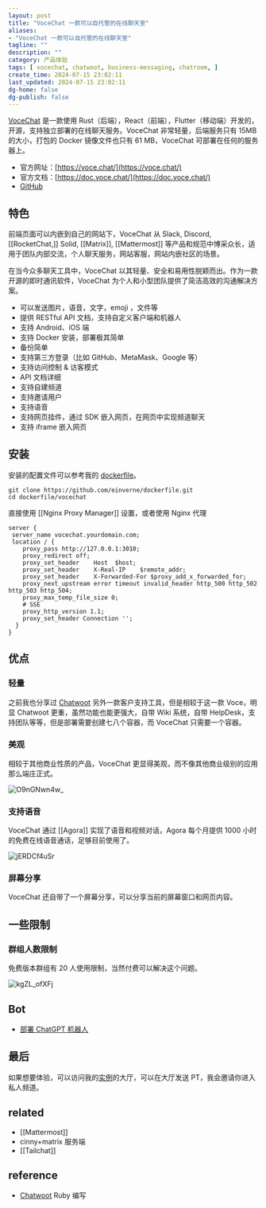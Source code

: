 ```yaml
---
layout: post
title: "VoceChat 一款可以自托管的在线聊天室"
aliases:
- "VoceChat 一款可以自托管的在线聊天室"
tagline: ""
description: ""
category: 产品体验
tags: [ vocechat, chatwoot, business-messaging, chatroom, ]
create_time: 2024-07-15 23:02:11
last_updated: 2024-07-15 23:02:11
dg-home: false
dg-publish: false
---
```


[VoceChat](https://voce.chat/) 是一款使用 Rust（后端），React（前端），Flutter（移动端）开发的，开源，支持独立部署的在线聊天服务。VoceChat 非常轻量，后端服务只有 15MB 的大小，打包的 Docker 镜像文件也只有 61 MB，VoceChat 可部署在任何的服务器上。

- 官方网址：[https://voce.chat/](https://voce.chat/)
- 官方文档：[https://doc.voce.chat/](https://doc.voce.chat/)
- [GitHub](https://github.com/Privoce/vocechat-web)

## 特色

前端页面可以内嵌到自己的网站下，VoceChat 从 Slack, Discord, [[RocketChat,]] Solid, [[Matrix]], [[Mattermost]] 等产品和规范中博采众长，适用于团队内部交流，个人聊天服务，网站客服，网站内嵌社区的场景。

在当今众多聊天工具中，VoceChat 以其轻量、安全和易用性脱颖而出。作为一款开源的即时通讯软件，VoceChat 为个人和小型团队提供了简洁高效的沟通解决方案。

- 可以发送图片，语音，文字，emoji ，文件等
- 提供 RESTful API 文档，支持自定义客户端和机器人
- 支持 Android、iOS 端
- 支持 Docker 安装，部署极其简单
- 备份简单
- 支持第三方登录（比如 GitHub、MetaMask、Google 等）
- 支持访问控制 & 访客模式
- API 文档详细
- 支持自建频道
- 支持邀请用户
- 支持语音
- 支持网页挂件，通过 SDK 嵌入网页，在网页中实现频道聊天
- 支持 iframe 嵌入网页

## 安装

安装的配置文件可以参考我的 [dockerfile](https://github.com/einverne/dockerfile/tree/master/vocechat)。

```
git clone https://github.com/einverne/dockerfile.git
cd dockerfile/vocechat
```

直接使用 [[Nginx Proxy Manager]] 设置，或者使用 Nginx 代理

```
server {
 server_name vocechat.yourdomain.com;
 location / {
    proxy_pass http://127.0.0.1:3010;
    proxy_redirect off;
    proxy_set_header    Host  $host;
    proxy_set_header    X-Real-IP    $remote_addr;
    proxy_set_header    X-Forwarded-For $proxy_add_x_forwarded_for;
    proxy_next_upstream error timeout invalid_header http_500 http_502 http_503 http_504;
    proxy_max_temp_file_size 0;
    # SSE
    proxy_http_version 1.1;
    proxy_set_header Connection '';
  }
}
```

## 优点

### 轻量

之前我也分享过 [Chatwoot](https://blog.einverne.info/post/2023/03/chatwoot-open-source-customer-engagement.html) 另外一款客户支持工具，但是相较于这一款 Voce，明显 Chatwoot 更重，虽然功能也能更强大，自带 Wiki 系统，自带 HelpDesk，支持团队等等，但是部署需要创建七八个容器，而 VoceChat 只需要一个容器。

### 美观

相较于其他商业性质的产品，VoceChat 更显得美观，而不像其他商业级别的应用那么端庄正式。

![O9nGNwn4w_](https://pic.einverne.info/images/O9nGNwn4w_.png)

### 支持语音

VoceChat 通过 [[Agora]] 实现了语音和视频对话，Agora 每个月提供 1000 小时的免费在线语音通话，足够目前使用了。

![jERDCf4uSr](https://pic.einverne.info/images/jERDCf4uSr.png)

### 屏幕分享

VoceChat 还自带了一个屏幕分享，可以分享当前的屏幕窗口和网页内容。

## 一些限制

### 群组人数限制

免费版本群组有 20 人使用限制，当然付费可以解决这个问题。

![kgZL_ofXFj](https://pic.einverne.info/images/kgZL_ofXFj.png)

## Bot

- [部署 ChatGPT 机器人](https://github.com/Tansuo2021/vocechat-chatbot-vercel)

## 最后

如果想要体验，可以访问我的[实例](https://vc.einverne.info/)的大厅，可以在大厅发送 PT，我会邀请你进入私人频道。

## related

- [[Mattermost]]
- cinny+matrix 服务端
- [[Tailchat]]

## reference

- [Chatwoot](https://blog.einverne.info/post/2023/03/chatwoot-open-source-customer-engagement.html) Ruby 编写
